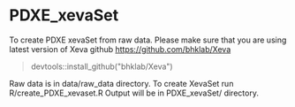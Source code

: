 # PDXE_xevaSet
To create PDXE xevaSet from raw data. 
Please make sure that you are using latest version of Xeva github https://github.com/bhklab/Xeva 

> devtools::install_github("bhklab/Xeva")

Raw data is in data/raw_data directory. 
To create XevaSet run R/create_PDXE_xevaset.R 
Output will be in PDXE_xevaSet/ directory.
